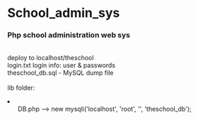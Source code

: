 # School_admin_sys
<h3>Php school administration web sys</h3>

<br>deploy to localhost/theschool
<br>login.txt login info: user & passwords
<br>theschool_db.sql - MySQL dump file
<Br>
<br>lib folder:
<li>
<ol>DB.php --> new mysqli('localhost', 'root', '', 'theschool_db');
